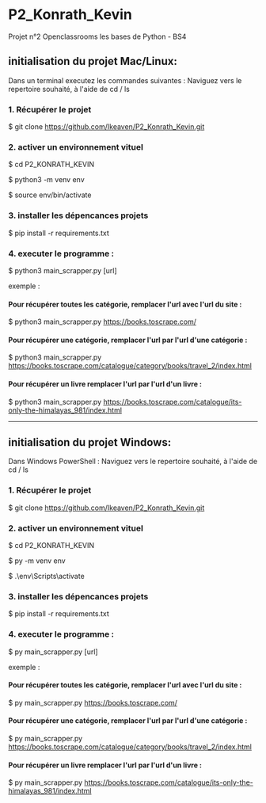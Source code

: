 # P2_Konrath_Kevin
Projet n°2 Openclassrooms les bases de Python - BS4


## initialisation du projet Mac/Linux: 

Dans un terminal executez les commandes suivantes : 
Naviguez vers le repertoire souhaité, à l'aide de cd / ls 


### 1. Récupérer le projet
$ git clone https://github.com/Ikeaven/P2_Konrath_Kevin.git


### 2. activer un environnement vituel 
$ cd P2_KONRATH_KEVIN 

$ python3 -m venv env 

$ source env/bin/activate  


### 3. installer les dépencances projets 
$ pip install -r requirements.txt


### 4. executer le programme :
$ python3 main_scrapper.py [url]

exemple :

  #### Pour récupérer toutes les catégorie, remplacer l'url avec l'url du site :
  $ python3 main_scrapper.py https://books.toscrape.com/ 

  #### Pour récupérer une catégorie, remplacer l'url par l'url d'une catégorie :
  $ python3 main_scrapper.py https://books.toscrape.com/catalogue/category/books/travel_2/index.html

  #### Pour récupérer un livre remplacer l'url par l'url d'un livre : 
  $ python3 main_scrapper.py https://books.toscrape.com/catalogue/its-only-the-himalayas_981/index.html


______________________________________________________________________________________________________________________________________


## initialisation du projet Windows: 

Dans Windows PowerShell :
Naviguez vers le repertoire souhaité, à l'aide de cd / ls 

### 1. Récupérer le projet
$ git clone https://github.com/Ikeaven/P2_Konrath_Kevin.git

### 2. activer un environnement vituel 
$ cd P2_KONRATH_KEVIN 

$ py -m venv env 

$ .\env\Scripts\activate

### 3. installer les dépencances projets 
$ pip install -r requirements.txt

### 4. executer le programme :
$ py main_scrapper.py [url]

exemple :

  #### Pour récupérer toutes les catégorie, remplacer l'url avec l'url du site :
  $ py main_scrapper.py https://books.toscrape.com/ 

  #### Pour récupérer une catégorie, remplacer l'url par l'url d'une catégorie :
  $ py main_scrapper.py https://books.toscrape.com/catalogue/category/books/travel_2/index.html

  #### Pour récupérer un livre remplacer l'url par l'url d'un livre : 
  $ py main_scrapper.py https://books.toscrape.com/catalogue/its-only-the-himalayas_981/index.html
